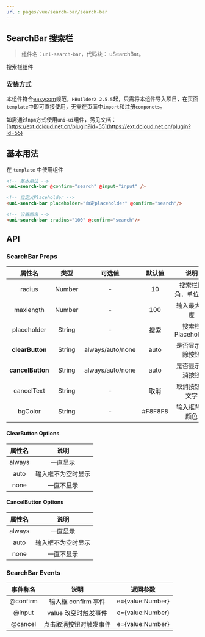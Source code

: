 ```yaml
---
url : pages/vue/search-bar/search-bar
---
```


## SearchBar 搜索栏
> 组件名：``uni-search-bar``，代码块： uSearchBar。

搜索栏组件

### 安装方式

本组件符合[easycom](https://uniapp.dcloud.io/collocation/pages?id=easycom)规范，`HBuilderX 2.5.5`起，只需将本组件导入项目，在页面`template`中即可直接使用，无需在页面中`import`和注册`componets`。

如需通过`npm`方式使用`uni-ui`组件，另见文档：[https://ext.dcloud.net.cn/plugin?id=55](https://ext.dcloud.net.cn/plugin?id=55)

## 基本用法

在 ``template`` 中使用组件

```html
<!-- 基本用法 -->
<uni-search-bar @confirm="search" @input="input" />

<!-- 自定义Placeholder -->
<uni-search-bar placeholder="自定placeholder" @confirm="search"/>

<!-- 设置圆角 -->
<uni-search-bar :radius="100" @confirm="search"/>
```

## API

### SearchBar Props

|属性名				|类型		|可选值						|默认值	|说明							|
|:-:					|:-:		|:-:							|:-:	|:-:								|
|radius				|Number	|	-								|10		|搜索栏圆角，单位rpx		|
|maxlength		|Number	|	-								|100	|输入最大长度					|
|placeholder	|String	|	-								|搜索	|搜索栏Placeholder		|
|**clearButton**	|String	|	always/auto/none|auto	|是否显示清除按钮			|
|**cancelButton**	|String	|	always/auto/none|auto	|是否显示取消按钮			|
|cancelText		|String	|	-								|取消	|取消按钮的文字				|
|bgColor			|String	|	-								|#F8F8F8|输入框背景颜色			|

#### ClearButton Options

| 属性名	| 说明							|
| :-:		| :-:							|
| always| 一直显示					|
| auto	| 输入框不为空时显示	|
| none	| 一直不显示				|

#### CancelButton Options

| 属性名	| 说明							|
| :-:		| :-:							|
| always| 一直显示					|
| auto	| 输入框不为空时显示	|
| none	| 一直不显示				|


### SearchBar Events

|事件称名		|说明									|返回参数			|
|:-:			|:-:									|:-:				|
|@confirm	|输入框 confirm 事件		|e={value:Number}	|
|@input		|value 改变时触发事件		|e={value:Number}	|
|@cancel	|点击取消按钮时触发事件 	|e={value:Number}	|
